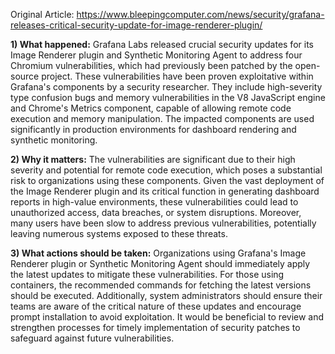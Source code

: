 Original Article: https://www.bleepingcomputer.com/news/security/grafana-releases-critical-security-update-for-image-renderer-plugin/

**1) What happened:** Grafana Labs released crucial security updates for its Image Renderer plugin and Synthetic Monitoring Agent to address four Chromium vulnerabilities, which had previously been patched by the open-source project. These vulnerabilities have been proven exploitative within Grafana's components by a security researcher. They include high-severity type confusion bugs and memory vulnerabilities in the V8 JavaScript engine and Chrome's Metrics component, capable of allowing remote code execution and memory manipulation. The impacted components are used significantly in production environments for dashboard rendering and synthetic monitoring.

**2) Why it matters:** The vulnerabilities are significant due to their high severity and potential for remote code execution, which poses a substantial risk to organizations using these components. Given the vast deployment of the Image Renderer plugin and its critical function in generating dashboard reports in high-value environments, these vulnerabilities could lead to unauthorized access, data breaches, or system disruptions. Moreover, many users have been slow to address previous vulnerabilities, potentially leaving numerous systems exposed to these threats.

**3) What actions should be taken:** Organizations using Grafana's Image Renderer plugin or Synthetic Monitoring Agent should immediately apply the latest updates to mitigate these vulnerabilities. For those using containers, the recommended commands for fetching the latest versions should be executed. Additionally, system administrators should ensure their teams are aware of the critical nature of these updates and encourage prompt installation to avoid exploitation. It would be beneficial to review and strengthen processes for timely implementation of security patches to safeguard against future vulnerabilities.